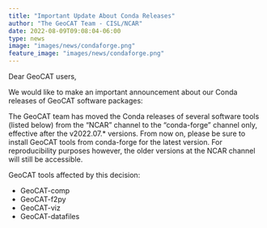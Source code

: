 ```yaml
---
title: "Important Update About Conda Releases"
author: "The GeoCAT Team - CISL/NCAR"
date: 2022-08-09T09:08:04-06:00
type: news
image: "images/news/condaforge.png"
feature_image: "images/news/condaforge.png"
---
```


Dear GeoCAT users,

We would like to make an important announcement about our Conda releases of GeoCAT software packages:
<!--more-->
The GeoCAT team has moved the Conda releases of several software tools (listed below) from the “NCAR” channel to the “conda-forge” channel only, effective after the v2022.07.* versions. From now on, please be sure to install GeoCAT tools from conda-forge for the latest version. For reproducibility purposes however, the older versions at the NCAR channel will still be accessible.

GeoCAT tools affected by this decision:

 - GeoCAT-comp
 - GeoCAT-f2py
 - GeoCAT-viz
 - GeoCAT-datafiles

